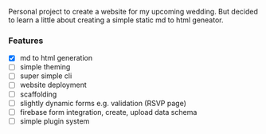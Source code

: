 Personal project to create a website for my upcoming wedding. But decided to learn a little about creating a simple static md to html geneator.

### Features

- [x] md to html generation
- [ ] simple theming
- [ ] super simple cli
- [ ] website deployment
- [ ] scaffolding
- [ ] slightly dynamic forms e.g. validation (RSVP page)
- [ ] firebase form integration, create, upload data schema
- [ ] simple plugin system
